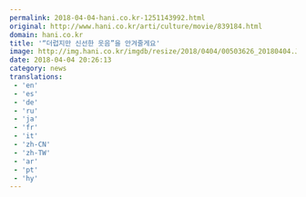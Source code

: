 ```yaml
---
permalink: 2018-04-04-hani.co.kr-1251143992.html
original: http://www.hani.co.kr/arti/culture/movie/839184.html
domain: hani.co.kr
title: '“더럽지만 신선한 웃음”을 안겨줄게요'
image: http://img.hani.co.kr/imgdb/resize/2018/0404/00503626_20180404.JPG
date: 2018-04-04 20:26:13
category: news
translations: 
 - 'en'
 - 'es'
 - 'de'
 - 'ru'
 - 'ja'
 - 'fr'
 - 'it'
 - 'zh-CN'
 - 'zh-TW'
 - 'ar'
 - 'pt'
 - 'hy'
---
```


